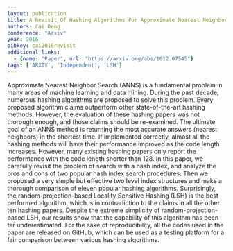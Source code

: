 ```yaml
---
layout: publication
title: A Revisit Of Hashing Algorithms For Approximate Nearest Neighbor Search
authors: Cai Deng
conference: "Arxiv"
year: 2016
bibkey: cai2016revisit
additional_links:
  - {name: "Paper", url: "https://arxiv.org/abs/1612.07545"}
tags: ['ARXIV', 'Independent', 'LSH']
---
```

<p>Approximate Nearest Neighbor Search (ANNS) is a fundamental problem
in many areas of machine learning and data mining. During the past
decade, numerous hashing algorithms are proposed to solve this problem.
Every proposed algorithm claims outperform other state-of-the-art
hashing methods. However, the evaluation of these hashing papers was not
thorough enough, and those claims should be re-examined. The ultimate
goal of an ANNS method is returning the most accurate answers (nearest
neighbors) in the shortest time. If implemented correctly, almost all
the hashing methods will have their performance improved as the code
length increases. However, many existing hashing papers only report the
performance with the code length shorter than 128. In this paper, we
carefully revisit the problem of search with a hash index, and analyze
the pros and cons of two popular hash index search procedures. Then we
proposed a very simple but effective two level index structures and make
a thorough comparison of eleven popular hashing algorithms.
Surprisingly, the random-projection-based Locality Sensitive Hashing
(LSH) is the best performed algorithm, which is in contradiction to the
claims in all the other ten hashing papers. Despite the extreme
simplicity of random-projection-based LSH, our results show that the
capability of this algorithm has been far underestimated. For the sake
of reproducibility, all the codes used in the paper are released on
GitHub, which can be used as a testing platform for a fair comparison
between various hashing algorithms.</p>
